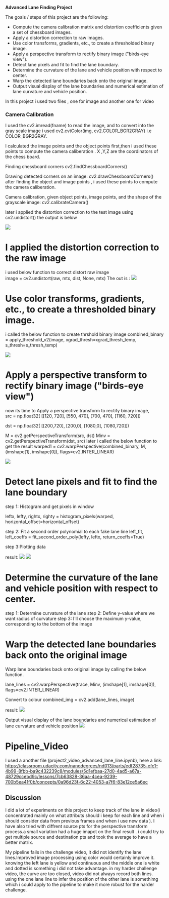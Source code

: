 **Advanced Lane Finding Project**

The goals / steps of this project are the following:

* Compute the camera calibration matrix and distortion coefficients given a set of chessboard images.
* Apply a distortion correction to raw images.
* Use color transforms, gradients, etc., to create a thresholded binary image.
* Apply a perspective transform to rectify binary image ("birds-eye view").
* Detect lane pixels and fit to find the lane boundary.
* Determine the curvature of the lane and vehicle position with respect to center.
* Warp the detected lane boundaries back onto the original image.
* Output visual display of the lane boundaries and numerical estimation of lane curvature and vehicle position.


In this project i used two files , one for image and another one for video

### Camera Calibration
 I used the cv2.imread(fname) to read the image, and to convert into the gray scale image i used  cv2.cvtColor(img, cv2.COLOR_BGR2GRAY)
 i.e COLOR_BGR2GRAY.
 
 I calculated the image points and the object points first,then  i used these points to compute the camera caliberation .
 X ,Y,Z are the coordinators of the chess board.
 
 Finding chessboard corners
 cv2.findChessboardCorners() 
 
 Drawing detected corners on an image:
 cv2.drawChessboardCorners() 
 after finding the object and image points , i used these points to compute the camera caliberation.
 
 Camera calibration, given object points, image points, and the shape of the grayscale image:
 cv2.calibrateCamera() 
 
 later i applied the distortion correction to the test image using
 cv2.undistort()
 the output is below
 
![](dst.png)

# I applied the distortion correction to the raw image

i used below function to correct distort raw image  
image = cv2.undistort(raw, mtx, dist, None, mtx)
 The out is :
 ![]('image.png')
 

# Use color transforms, gradients, etc., to create a thresholded binary image.
i called the below function to create thrshold binary image
combined_binary = apply_threshold_v2(image, xgrad_thresh=xgrad_thresh_temp, s_thresh=s_thresh_temp)

![]('combined_binary.png')

#
# Apply a perspective transform to rectify binary image ("birds-eye view")
now its time to Apply a perspective transform to rectify binary image,  
src = np.float32(
    [[120, 720],
     [550, 470],
     [700, 470],
     [1160, 720]])

dst = np.float32(
    [[200,720],
     [200,0],
     [1080,0],
     [1080,720]])

M = cv2.getPerspectiveTransform(src, dst)
Minv = cv2.getPerspectiveTransform(dst, src)
later i called the below function to get the result
warped1 = cv2.warpPerspective(combined_binary, M, (imshape[1], imshape[0]), flags=cv2.INTER_LINEAR)

![]('output_images/warped1')

# Detect lane pixels and fit to find the lane boundary
step 1: Histogram and get pixels in window

leftx, lefty, rightx, righty = histogram_pixels(warped, horizontal_offset=horizontal_offset)

step 2: Fit a second order polynomial to each fake lane line
left_fit, left_coeffs = fit_second_order_poly(lefty, leftx, return_coeffs=True)

step 3:Plotting data

result:
![]('output_images/warped')
![]('output_images/trace')

# Determine the curvature of the lane and vehicle position with respect to center.

step 1: Determine curvature of the lane
step 2: Define y-value where we want radius of curvature
step 3: I'll choose the maximum y-value, corresponding to the bottom of the image

# Warp the detected lane boundaries back onto the original image
Warp lane boundaries back onto original image by calling the below function.

lane_lines = cv2.warpPerspective(trace, Minv, (imshape[1], imshape[0]), flags=cv2.INTER_LINEAR)

Convert to colour
combined_img = cv2.add(lane_lines, image)

result:
![]('output_images/combined_img')

Output visual display of the lane boundaries and numerical estimation of lane curvature and vehicle position
![]('output_images/combined_img')

# Pipeline_Video
I used a another file (project2_video_advanced_lane_line.ipynb), 
here a link:
https://classroom.udacity.com/nanodegrees/nd013/parts/edf28735-efc1-4b99-8fbb-ba9c432239c8/modules/5d1efbaa-27d0-4ad5-a67a-48729ccebd9c/lessons/7cb63828-36aa-4cea-9239-700b5ea41f0b/concepts/0a96d23f-6c22-4053-a7f6-83e12ce5a6ec

## Discussion

I did a lot of experiments on this project to keep track of the lane in video(i concentrated mainly on what attributs should i keep for each line and when i should consider data from previous frames and when i use new data ).
I have also tried with diffrent source pts for the perspective transform process.a small variation had a huge imapct on the final result . i could try to get multiple source and destination pts and took the average to have a better  matrix.

My pipeline fails in the challenge video, it did not identify the lane lines.Improved image processing using color would certainly improve it.
knowing the left lane is yellow and continuous and the middle one is white and dotted is something i did not take advantage.
in my harder challenge video, the curve are too closed, 
video did not always record both lines.
using the one lane line to infer the position of the other lane is somethimg which i could apply to the pipeline to make it more robust for the harder challenge.


